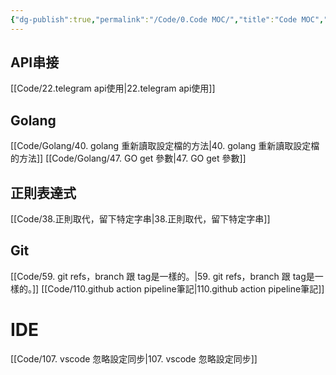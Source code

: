 ```yaml
---
{"dg-publish":true,"permalink":"/Code/0.Code MOC/","title":"Code MOC","tags":["💻"],"created":"","updated":""}
---
```



## API串接
[[Code/22.telegram api使用\|22.telegram api使用]]

## Golang

[[Code/Golang/40. golang 重新讀取設定檔的方法\|40. golang 重新讀取設定檔的方法]]
[[Code/Golang/47. GO get 參數\|47. GO get 參數]]

## 正則表達式

[[Code/38.正則取代，留下特定字串\|38.正則取代，留下特定字串]]

## Git

[[Code/59. git refs，branch 跟 tag是一樣的。\|59. git refs，branch 跟 tag是一樣的。]]
[[Code/110.github action pipeline筆記\|110.github action pipeline筆記]]

# IDE
[[Code/107. vscode 忽略設定同步\|107. vscode 忽略設定同步]]

